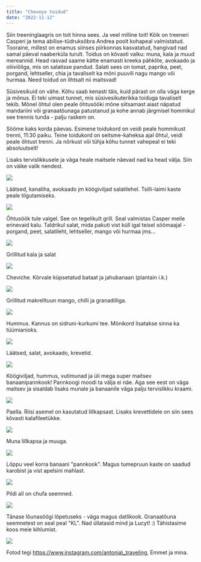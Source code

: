 ```yaml
---
title: "Cheveyo toidud"
date: "2022-11-12"
---
```


Siin treeninglaagris on toit hinna sees. Ja veel milline toit! Kõik on treeneri Casperi ja tema abilise-tüdruksõbra Andrea poolt kohapeal valmistatud. Tooraine, millest on enamus siinses piirkonnas kasvatatud, hangivad nad samal päeval naaberküla turult. Toidus on kõvasti valku: muna, kala ja muud mereannid. Head rasvad saame kätte enamasti kreeka pähklite, avokaado ja oliiviõliga, mis on salatisse pandud. Salati sees on tomat, paprika, peet, porgand, lehtseller, chia ja tavaliselt ka mõni puuvili nagu mango või hurmaa. Need toidud on lihtsalt nii maitsvad!

Süsivesikuid on vähe. Kõhu saab kenasti täis, kuid pärast on olla väga kerge ja mõnus. Ei teki uimast tunnet, mis süsivesikuterikka toiduga tavaliselt tekib. Mõnel õhtul olen peale õhtusööki mõne siitsamast aiast näpatud mandariini või granaatõunaga patustanud ja kohe annab järgmisel hommikul see trennis tunda - palju raskem on.

Sööme kaks korda päevas. Esimene toidukord on veidi peale hommikust trenni, 11:30 paiku. Teine toidukord on seitsme-kaheksa ajal õhtul, veidi peale õhtust trenni. Ja nõrkust või tühja kõhu tunnet vahepeal ei teki absoluutselt!

Lisaks tervislikkusele ja väga heale maitsele näevad nad ka head välja. Siin on väike valik nendest.

[![](https://kristjanroosild.files.wordpress.com/2022/11/53f34799-903e-448d-b5ed-69122c7392d9.jpg?w=768)](https://kristjanroosild.files.wordpress.com/2022/11/53f34799-903e-448d-b5ed-69122c7392d9.jpg)

Läätsed, kanaliha, avokaado jm köögiviljad salatilehel. Tsilli-laimi kaste peale tilgutamiseks.

[![](https://kristjanroosild.files.wordpress.com/2022/11/7577b37d-a5cf-464d-b283-0dd549d7e664.jpg?w=768)](https://kristjanroosild.files.wordpress.com/2022/11/7577b37d-a5cf-464d-b283-0dd549d7e664.jpg)

Õhtusöök tule valgel. See on tegelikult grill. Seal valmistas Casper meile erinevaid kalu. Taldrikul salat, mida pakuti vist küll igal teisel söömaajal - porgand, peet, salatileht, lehtseller, mango või hurmaa jms...

[![](https://kristjanroosild.files.wordpress.com/2022/11/aada2f7b-973b-44c1-ba70-9ef9dc8e5656.jpg?w=768)](https://kristjanroosild.files.wordpress.com/2022/11/aada2f7b-973b-44c1-ba70-9ef9dc8e5656.jpg)

Grillitud kala ja salat

[![](https://kristjanroosild.files.wordpress.com/2022/11/2d4ad018-8221-4ee0-aeb6-3aa69abd50d5.jpg?w=768)](https://kristjanroosild.files.wordpress.com/2022/11/2d4ad018-8221-4ee0-aeb6-3aa69abd50d5.jpg)

Cheviche. Kõrvale küpsetatud bataat ja jahubanaan (plantain i.k.)

[![](https://kristjanroosild.files.wordpress.com/2022/11/5edb347d-8450-41ac-9108-be1c82b186d5.jpg?w=768)](https://kristjanroosild.files.wordpress.com/2022/11/5edb347d-8450-41ac-9108-be1c82b186d5.jpg)

Grillitud makrelltuun mango, chilli ja granadilliga.

[![](https://kristjanroosild.files.wordpress.com/2022/11/76e761fb-a1d1-40f0-b2bc-42a39395810b.jpg?w=1024)](https://kristjanroosild.files.wordpress.com/2022/11/76e761fb-a1d1-40f0-b2bc-42a39395810b.jpg)

Hummus. Kannus on sidruni-kurkumi tee. Mõnikord lisatakse sinna ka tüümianioks.

[![](https://kristjanroosild.files.wordpress.com/2022/11/294df959-c021-42f7-93ad-a241205579bd.jpg?w=768)](https://kristjanroosild.files.wordpress.com/2022/11/294df959-c021-42f7-93ad-a241205579bd.jpg)

Läätsed, salat, avokaado, krevetid.

[![](https://kristjanroosild.files.wordpress.com/2022/11/555f9405-c904-4d6a-8b2b-c65e368cab4e.jpg?w=1024)](https://kristjanroosild.files.wordpress.com/2022/11/555f9405-c904-4d6a-8b2b-c65e368cab4e.jpg)

Köögiviljad, hummus, vutimunad ja üli mega super maitsev banaanipannkook! Pannkoogi moodi ta välja ei näe. Aga see eest on väga maitsev ja sisaldab lisaks munale ja banaanile väga palju tervislikku kraami.

[![](https://kristjanroosild.files.wordpress.com/2022/11/752d971c-1cfe-4c8a-b4b0-9d2e1e8148e3.jpg?w=768)](https://kristjanroosild.files.wordpress.com/2022/11/752d971c-1cfe-4c8a-b4b0-9d2e1e8148e3.jpg)

Paella. Riisi asemel on kasutatud lillkapsast. Lisaks krevettidele on siin sees kõvasti kalafileetükke.

[![](https://kristjanroosild.files.wordpress.com/2022/11/d2d90cd9-3dd6-4e3c-b1b2-e0b96717710f.jpg?w=768)](https://kristjanroosild.files.wordpress.com/2022/11/d2d90cd9-3dd6-4e3c-b1b2-e0b96717710f.jpg)

Muna lillkapsa ja muuga.

[![](https://kristjanroosild.files.wordpress.com/2022/11/be8194da-1eea-4e5f-b62e-347b2e8d11fa.jpg?w=1024)](https://kristjanroosild.files.wordpress.com/2022/11/be8194da-1eea-4e5f-b62e-347b2e8d11fa.jpg)

Lõppu veel korra banaani "pannkook". Magus tumepruun kaste on saadud karobist ja vist apelsini mahlast.

[![](https://kristjanroosild.files.wordpress.com/2022/11/screenshot-2022-11-12-at-13.54.27.png?w=614)](https://kristjanroosild.files.wordpress.com/2022/11/screenshot-2022-11-12-at-13.54.27.png)

Pildi all on chufa seemned.

[![](https://kristjanroosild.files.wordpress.com/2022/11/screenshot-2022-11-12-at-13.54.11.png?w=1024)](https://kristjanroosild.files.wordpress.com/2022/11/screenshot-2022-11-12-at-13.54.11.png)

Tänase lõunasöögi lõpetuseks - väga magus datlikook. Granaatõuna seemnetest on seal peal "KL". Nad üllatasid mind ja Lucyt! :) Tähistasime koos meie kihlumist.

[![](https://kristjanroosild.files.wordpress.com/2022/11/screenshot-2022-11-12-at-13.55.21.png?w=1024)](https://kristjanroosild.files.wordpress.com/2022/11/screenshot-2022-11-12-at-13.55.21.png)

Fotod tegi https://www.instagram.com/antonia\_traveling, Emmet ja mina.
